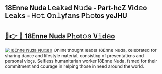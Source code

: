 ## 18Enne Nuda L𝚎a𝚔ed N𝚞𝚍e - Part-hcZ Vi𝚍𝚎o L𝚎a𝚔s - H𝚘𝚝 O𝚗𝚕yf𝚊ns P𝚑𝚘tos yeJHU

# <h2><a href="http://kfeanov.oniu.top/?m=18Enne+Nuda">🔗👉 🔴 18Enne Nuda P𝚑ot𝚘𝚜 V𝚒d𝚎o</a></h2>

[![18Enne Nuda Nu𝚍e𝚜](https://i.imgur.com/0qMVB7G.gif)](http://kfeanov.oniu.top/?m=18Enne+Nuda)
Online thought leader 18Enne Nuda, celebrated for sharing dance and lifestyle material, consisting of presentations and personal vlogs. Selfless humanitarian worker 18Enne Nuda, famed for their commitment and courage in helping those in need around the world.  
